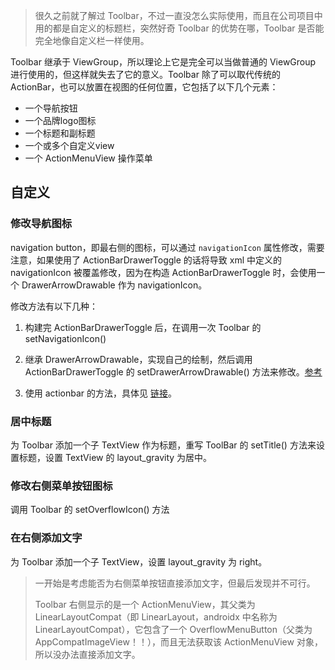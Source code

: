 > 很久之前就了解过 Toolbar，不过一直没怎么实际使用，而且在公司项目中用的都是自定义的标题栏，突然好奇 Toolbar 的优势在哪，Toolbar 是否能完全地像自定义栏一样使用。

Toolbar 继承于 ViewGroup，所以理论上它是完全可以当做普通的 ViewGroup 进行使用的，但这样就失去了它的意义。Toolbar 除了可以取代传统的ActionBar，也可以放置在视图的任何位置，它包括了以下几个元素：

+ 一个导航按钮
+ 一个品牌logo图标
+ 一个标题和副标题
+ 一个或多个自定义view
+ 一个 ActionMenuView 操作菜单



## 自定义

### 修改导航图标

navigation button，即最右侧的图标，可以通过 `navigationIcon`  属性修改，需要注意，如果使用了 ActionBarDrawerToggle 的话将导致 xml 中定义的 navigationIcon 被覆盖修改，因为在构造 ActionBarDrawerToggle 时，会使用一个 DrawerArrowDrawable 作为 navigationIcon。

修改方法有以下几种：

1. 构建完 ActionBarDrawerToggle 后，在调用一次 Toolbar 的 setNavigationIcon()

2. 继承 DrawerArrowDrawable，实现自己的绘制，然后调用 ActionBarDrawerToggle 的 setDrawerArrowDrawable() 方法来修改。[参考](https://stackoverflow.com/questions/43881131/add-badge-counter-to-hamburger-navigation-menu-icon-in-android)
3. 使用 actionbar 的方法，具体见 [链接](https://stackoverflow.com/questions/39473404/how-to-change-hamburger-icon-in-android-navigationdrawer)。



### 居中标题

为 Toolbar 添加一个子 TextView 作为标题，重写 ToolBar 的 setTitle() 方法来设置标题，设置 TextView 的 layout_gravity 为居中。



### 修改右侧菜单按钮图标

调用 Toolbar 的 setOverflowIcon() 方法



### 在右侧添加文字

为 Toolbar 添加一个子 TextView，设置 layout_gravity 为 right。

> 一开始是考虑能否为右侧菜单按钮直接添加文字，但最后发现并不可行。
>
> Toolbar 右侧显示的是一个 ActionMenuView，其父类为 LinearLayoutCompat（即 LinearLayout，androidx 中名称为 LinearLayoutCompat），它包含了一个 OverflowMenuButton（父类为 AppCompatImageView！！），而且无法获取该 ActionMenuView 对象，所以没办法直接添加文字。



